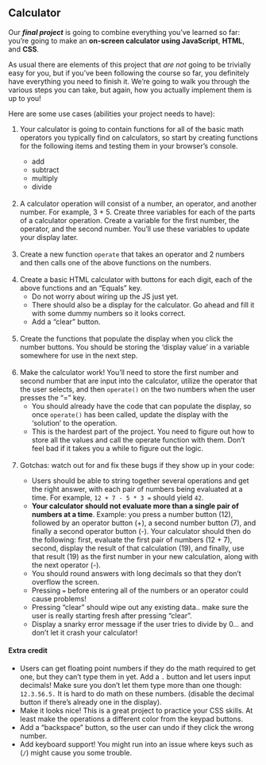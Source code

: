 ## Calculator

Our ***final project*** is going to combine everything you’ve learned so far: you’re going to make an **on-screen calculator using JavaScript**, **HTML**, and **CSS**.

As usual there are elements of this project that *are not* going to be trivially easy for you, but if you’ve been following the course so far, you definitely have everything you need to finish it. We’re going to walk you through the various steps you can take, but again, how you actually implement them is up to you!

Here are some use cases (abilities your project needs to have):
<ol>
<li>Your calculator is going to contain functions for all of the basic math operators you typically find on calculators, so start by creating functions for the following items and testing them in your browser’s console.</li>
<ul>
<li>add</li>
<li>subtract</li>
<li>multiply</li>
<li>divide</li>
</ul><br>
<li>A calculator operation will consist of a number, an operator, and another number. For example, 3 + 5. Create three variables for each of the parts of a calculator operation. Create a variable for the first number, the operator, and the second number. You’ll use these variables to update your display later.</li><br>
<li>Create a new function <code>operate</code> that takes an operator and 2 numbers and then calls one of the above functions on the numbers.</li><br>
<li>Create a basic HTML calculator with buttons for each digit, each of the above functions and an “Equals” key.
<ul>
<li>Do not worry about wiring up the JS just yet.</li>
<li> There should also be a display for the calculator. Go ahead and fill it with some dummy numbers so it looks correct.</li>
<li>Add a “clear” button.</li>
</ul><br>
<li>Create the functions that populate the display when you click the number buttons. You should be storing the ‘display value’ in a variable somewhere for use in the next step.</li><br>
<li>Make the calculator work! You’ll need to store the first number and second number that are input into the calculator, utilize the operator that the user selects, and then <code>operate()</code> on the two numbers when the user presses the “=” key.
<ul>
<li>You should already have the code that can populate the display, so once <code>operate()</code> has been called, update the display with the ‘solution’ to the operation.</li>
<li>This is the hardest part of the project. You need to figure out how to store all the values and call the operate function with them. Don’t feel bad if it takes you a while to figure out the logic.</li>
</ul><br>
<li>Gotchas: watch out for and fix these bugs if they show up in your code:</li>
<ul>
<li> Users should be able to string together several operations and get the right answer, with each pair of numbers being evaluated at a time. For example, <code>12 + 7 - 5 * 3 =</code> should yield <code>42</code>.</li>
<li><strong>Your calculator should not evaluate more than a single pair of numbers at a time</strong>. Example: you press a number button (12), followed by an operator button (+), a second number button (7), and finally a second operator button (-). Your calculator should then do the following: first, evaluate the first pair of numbers (12 + 7), second, display the result of that calculation (19), and finally, use that result (19) as the first number in your new calculation, along with the next operator (-).</li>
<li>You should round answers with long decimals so that they don’t overflow the screen.</li>
<li>Pressing <code>=</code> before entering all of the numbers or an operator could cause problems!</li>
<li>Pressing “clear” should wipe out any existing data.. make sure the user is really starting fresh after pressing “clear”.</li>
<li>Display a snarky error message if the user tries to divide by 0… and don’t let it crash your calculator!</li>
</ul>
</ol>

#### Extra credit
<ul>
<li>Users can get floating point numbers if they do the math required to get one, but they can’t type them in yet. Add a <code>.</code> button and let users input decimals! Make sure you don’t let them type more than one though: <code>12.3.56.5.</code> It is hard to do math on these numbers. (disable the decimal button if there’s already one in the display).</li>
<li>Make it looks nice! This is a great project to practice your CSS skills. At least make the operations a different color from the keypad buttons.</li>
<li>Add a “backspace” button, so the user can undo if they click the wrong number.</li>
<li>Add keyboard support! You might run into an issue where keys such as (<code>/</code>) might cause you some trouble.</li>
</ul>

